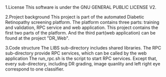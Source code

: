 
1.License
This software is under the GNU GENERAL PUBLIC LICENSE V2.

2.Project background
This project is part of the automated Diabetic Retinopathy screening platform.
The platform contains three parts: training and validation, RPC service and web application.
This project contains the first two parts of the platform.
And the third part(web application) can be found at the project "DR_Web".

3.Code structure
The LIBS sub-directory includes shared libraries.
The RPC sub-directory provide RPC services, which can be called by the web application
The run_rpc.sh is the script to start RPC services. 
Except that, every sub-directory, including DR grading, image quanlity and left right eye correspond to one classifier.  




